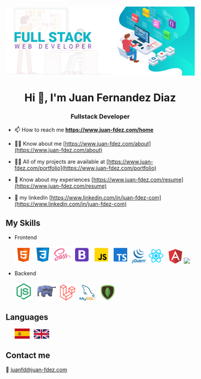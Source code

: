 
![fullstack](/images/fullstack1.jpg)

<h1 align="center">Hi 👋, I'm Juan Fernandez Diaz</h1>
<h3 align="center">Fullstack Developer</h3>

- 📫 How to reach me **https://www.juan-fdez.com/home**

- 🙍‍♂️ Know about me [https://www.juan-fdez.com/about](https://www.juan-fdez.com/about)

- 👨‍💻 All of my projects are available at [https://www.juan-fdez.com/portfolio](https://www.juan-fdez.com/portfolio)

- 📄 Know about my experiences [https://www.juan-fdez.com/resume](https://www.juan-fdez.com/resume)

- 💼 my linkedIn [https://www.linkedin.com/in/juan-fdez-com](https://www.linkedin.com/in/juan-fdez-com)

## My Skills

- Frontend
  <p>
    <img src="/images/html5.png" width="47px" /> 
    <img src="/images/css3.png" width="48px" /> 
    <img src="/images/sass.png" width="48px" /> 
    <img src="/images/bootstrap.png" width="48px" />
    <img src="/images/javascript.png" width="48px" />
    <img src="/images/typescript.png" width="48px" />
    <img src="/images/jquery.png" width="42px" />
    <img src="/images/react.png" width="42px" /> &nbsp;
    <img src="/images/angular.png" width="37px" />
  <img src="https://cdn.iconscout.com/icon/free/png-64/angular-2038881-1720094.png" width="40px" />
  </p>

- Backend
   <p>
    <img src="/images/node.png" width="48px" /> &nbsp;
    <img src="/images/php.png" width="50px" /> &nbsp;
    <img src="/images/laravel.png" width="40px" /> &nbsp;
    <img src="/images/mysql.png" width="42px" /> &nbsp;
    <img src="/images/mongo.png" width="42px" />
  </p>
  
## Languages

  <p>
    &nbsp; &nbsp; &nbsp; <img src="/images/spain.png" width="40px" /> &nbsp;
    <img src="/images/united-kingdom.png" width="41px" height="25px" /> 
  </p> 
  
## Contact me

   📧 [juanfd@juan-fdez.com](https://www.juan-fdez.com/contact) 
   &nbsp;<br />
   &nbsp;<br />
